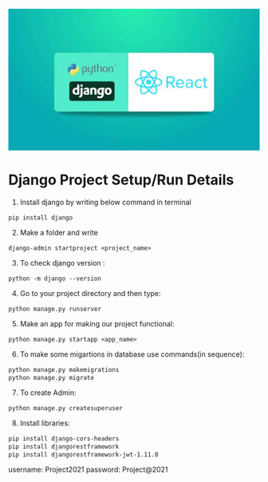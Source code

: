 <img src = "https://github.com/Tejas1510/MOM/blob/main/Images_MOM/DR.jpeg"></img>
# Django Project Setup/Run Details
1. Install django by writing below command in terminal
```
pip install django
```
2. Make a folder and write 
```
django-admin startproject <project_name>
```
3. To check django version : 
```
python -m django --version
```
4. Go to your project directory and then type: 
```
python manage.py runserver
```

5. Make an app for making our project functional:
```
python manage.py startapp <app_name>
```
  
6. To make some migartions in database use commands(in sequence):
```
python manage.py makemigrations
python manage.py migrate
```

7. To create Admin:
```
python manage.py createsuperuser
```
8. Install libraries:
```
pip install django-cors-headers
pip install djangorestframework
pip install djangorestframework-jwt-1.11.0
```
   username: Project2021
   password: Project@2021
